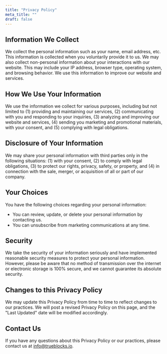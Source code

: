 ```yaml
---
title: "Privacy Policy"
meta_title: ""
draft: false
---
```


## Information We Collect

We collect the personal information such as your name, email address, etc.
This information is collected when you voluntarily provide it to us. We may
also collect non-personal information about your interactions with our website.
This may include your IP address, browser type, operating system, and browsing
behavior. We use this information to improve our website and services.

## How We Use Your Information

We use the information we collect for various purposes, including but not
limited to (1) providing and maintaining our services, (2) communicating with
you and responding to your inquiries, (3) analyzing and improving our website
and services, (4) sending you marketing and promotional materials, with your
consent, and (5) complying with legal obligations.

## Disclosure of Your Information

We may share your personal information with third parties only in the following
situations: (1) with your consent, (2) to comply with legal obligations, (3) to
protect our rights, privacy, safety, or property, and (4) in connection with the
sale, merger, or acquisition of all or part of our company.

## Your Choices

You have the following choices regarding your personal information:

- You can review, update, or delete your personal information by contacting us.
- You can unsubscribe from marketing communications at any time.

## Security

We take the security of your information seriously and have implemented reasonable security
measures to protect your personal information. However, please be aware that no method of
transmission over the internet or electronic storage is 100% secure, and we cannot guarantee
its absolute security.

## Changes to this Privacy Policy

We may update this Privacy Policy from time to time to reflect changes to our practices.
We will post a revised Privacy Policy on this page, and the "Last Updated" date will be
modified accordingly.

## Contact Us

If you have any questions about this Privacy Policy or our practices, please contact us at
<a href="mailto:info@trueblocks.io">info@trueblocks.io</a>.
